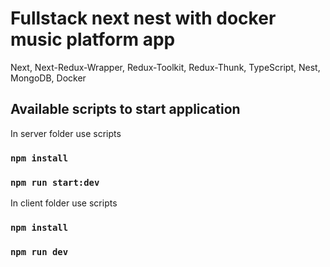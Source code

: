 # Fullstack next nest with docker music platform app

Next, Next-Redux-Wrapper, Redux-Toolkit, Redux-Thunk, TypeScript, Nest, MongoDB, Docker

## Available scripts to start application

In server folder use scripts

### `npm install`
### `npm run start:dev`

In client folder use scripts

### `npm install`
### `npm run dev`

